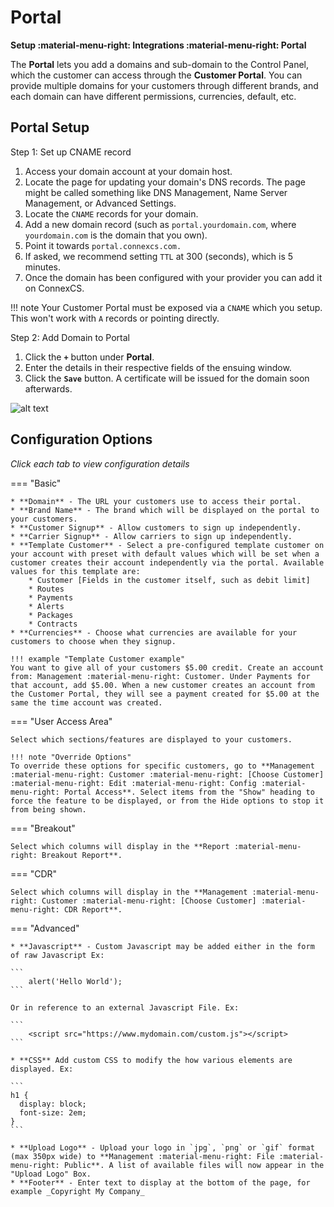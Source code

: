 # Portal
**Setup :material-menu-right: Integrations :material-menu-right: Portal**

The **Portal** lets you add a domains and sub-domain to the Control Panel, which the customer can access through the **Customer Portal**. You can provide multiple domains for your customers through different brands, and each domain can have different permissions, currencies, default, etc.

## Portal Setup

Step 1: Set up CNAME record

1. Access your domain account at your domain host.
2. Locate the page for updating your domain's DNS records. The page might be called something like DNS Management, Name Server Management, or Advanced Settings.
3. Locate the `CNAME` records for your domain.
4. Add a new domain record (such as `portal.yourdomain.com`, where `yourdomain.com` is the domain that you own).
5. Point it towards `portal.connexcs.com.`
6. If asked, we recommend setting `TTL` at 300 (seconds), which is 5 minutes.
7. Once the domain has been configured with your provider you can add it on ConnexCS.

!!! note
    Your Customer Portal must be exposed via a `CNAME` which you setup. This won't work with `A` records or pointing directly.
	
Step 2: Add Domain to Portal

1. Click the **`+`** button under **Portal**.
2. Enter the details in their respective fields of the ensuing window.
3. Click the **`Save`** button. A certificate will be issued for the domain soon afterwards.

![alt text][portal]

## Configuration Options
*Click each tab to view configuration details*

=== "Basic"

    * **Domain** - The URL your customers use to access their portal. 
    * **Brand Name** - The brand which will be displayed on the portal to your customers.
    * **Customer Signup** - Allow customers to sign up independently.
    * **Carrier Signup** - Allow carriers to sign up independently.
    * **Template Customer** - Select a pre-configured template customer on your account with preset with default values which will be set when a customer creates their account independently via the portal. Available values for this template are:
        * Customer [Fields in the customer itself, such as debit limit]
        * Routes
        * Payments
        * Alerts
        * Packages
        * Contracts
    * **Currencies** - Choose what currencies are available for your customers to choose when they signup.
    
    !!! example "Template Customer example"
	You want to give all of your customers $5.00 credit. Create an account from: Management :material-menu-right: Customer. Under Payments for that account, add $5.00. When a new customer creates an account from the Customer Portal, they will see a payment created for $5.00 at the same the time account was created.

=== "User Access Area"

    Select which sections/features are displayed to your customers.

    !!! note "Override Options"
    To override these options for specific customers, go to **Management :material-menu-right: Customer :material-menu-right: [Choose Customer] :material-menu-right: Edit :material-menu-right: Config :material-menu-right: Portal Access**. Select items from the "Show" heading to force the feature to be displayed, or from the Hide options to stop it from being shown.

=== "Breakout"

    Select which columns will display in the **Report :material-menu-right: Breakout Report**.

=== "CDR"

    Select which columns will display in the **Management :material-menu-right: Customer :material-menu-right: [Choose Customer] :material-menu-right: CDR Report**.

=== "Advanced"

    * **Javascript** - Custom Javascript may be added either in the form of raw Javascript Ex:

    ```
    	alert('Hello World');
    ```

    Or in reference to an external Javascript File. Ex:

    ```
    	<script src="https://www.mydomain.com/custom.js"></script>
    ```

    * **CSS** Add custom CSS to modify the how various elements are displayed. Ex:

    ```
    h1 {
      display: block;
      font-size: 2em;
    }
    ```

    * **Upload Logo** - Upload your logo in `jpg`, `png` or `gif` format (max 350px wide) to **Management :material-menu-right: File :material-menu-right: Public**. A list of available files will now appear in the "Upload Logo" Box.
    * **Footer** - Enter text to display at the bottom of the page, for example _Copyright My Company_

[portal]: /setup/img/portal.png "Portal"
